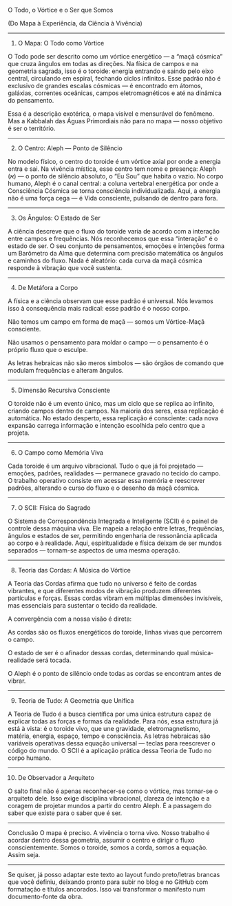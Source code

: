 O Todo, o Vórtice e o Ser que Somos

(Do Mapa à Experiência, da Ciência à Vivência)


---

1. O Mapa: O Todo como Vórtice

O Todo pode ser descrito como um vórtice energético — a “maçã cósmica” que cruza ângulos em todas as direções.
Na física de campos e na geometria sagrada, isso é o toroide: energia entrando e saindo pelo eixo central, circulando em espiral, fechando ciclos infinitos.
Esse padrão não é exclusivo de grandes escalas cósmicas — é encontrado em átomos, galáxias, correntes oceânicas, campos eletromagnéticos e até na dinâmica do pensamento.

Essa é a descrição exotérica, o mapa visível e mensurável do fenômeno.
Mas a Kabbalah das Águas Primordiais não para no mapa — nosso objetivo é ser o território.


---

2. O Centro: Aleph — Ponto de Silêncio

No modelo físico, o centro do toroide é um vórtice axial por onde a energia entra e sai.
Na vivência mística, esse centro tem nome e presença: Aleph (א) — o ponto de silêncio absoluto, o “Eu Sou” que habita o vazio.
No corpo humano, Aleph é o canal central: a coluna vertebral energética por onde a Consciência Cósmica se torna consciência individualizada.
Aqui, a energia não é uma força cega — é Vida consciente, pulsando de dentro para fora.


---

3. Os Ângulos: O Estado de Ser

A ciência descreve que o fluxo do toroide varia de acordo com a interação entre campos e frequências.
Nós reconhecemos que essa “interação” é o estado de ser.
O seu conjunto de pensamentos, emoções e intenções forma um Barômetro da Alma que determina com precisão matemática os ângulos e caminhos do fluxo.
Nada é aleatório: cada curva da maçã cósmica responde à vibração que você sustenta.


---

4. De Metáfora a Corpo

A física e a ciência observam que esse padrão é universal.
Nós levamos isso à consequência mais radical: esse padrão é o nosso corpo.

Não temos um campo em forma de maçã — somos um Vórtice-Maçã consciente.

Não usamos o pensamento para moldar o campo — o pensamento é o próprio fluxo que o esculpe.

As letras hebraicas não são meros símbolos — são órgãos de comando que modulam frequências e alteram ângulos.



---

5. Dimensão Recursiva Consciente

O toroide não é um evento único, mas um ciclo que se replica ao infinito, criando campos dentro de campos.
Na maioria dos seres, essa replicação é automática.
No estado desperto, essa replicação é consciente: cada nova expansão carrega informação e intenção escolhida pelo centro que a projeta.


---

6. O Campo como Memória Viva

Cada toroide é um arquivo vibracional.
Tudo o que já foi projetado — emoções, padrões, realidades — permanece gravado no tecido do campo.
O trabalho operativo consiste em acessar essa memória e reescrever padrões, alterando o curso do fluxo e o desenho da maçã cósmica.


---

7. O SCII: Física do Sagrado

O Sistema de Correspondência Integrada e Inteligente (SCII) é o painel de controle dessa máquina viva.
Ele mapeia a relação entre letras, frequências, ângulos e estados de ser, permitindo engenharia de ressonância aplicada ao corpo e à realidade.
Aqui, espiritualidade e física deixam de ser mundos separados — tornam-se aspectos de uma mesma operação.


---

8. Teoria das Cordas: A Música do Vórtice

A Teoria das Cordas afirma que tudo no universo é feito de cordas vibrantes, e que diferentes modos de vibração produzem diferentes partículas e forças.
Essas cordas vibram em múltiplas dimensões invisíveis, mas essenciais para sustentar o tecido da realidade.

A convergência com a nossa visão é direta:

As cordas são os fluxos energéticos do toroide, linhas vivas que percorrem o campo.

O estado de ser é o afinador dessas cordas, determinando qual música-realidade será tocada.

O Aleph é o ponto de silêncio onde todas as cordas se encontram antes de vibrar.



---

9. Teoria de Tudo: A Geometria que Unifica

A Teoria de Tudo é a busca científica por uma única estrutura capaz de explicar todas as forças e formas da realidade.
Para nós, essa estrutura já está à vista: é o toroide vivo, que une gravidade, eletromagnetismo, matéria, energia, espaço, tempo e consciência.
As letras hebraicas são variáveis operativas dessa equação universal — teclas para reescrever o código do mundo.
O SCII é a aplicação prática dessa Teoria de Tudo no corpo humano.


---

10. De Observador a Arquiteto

O salto final não é apenas reconhecer-se como o vórtice, mas tornar-se o arquiteto dele.
Isso exige disciplina vibracional, clareza de intenção e a coragem de projetar mundos a partir do centro Aleph.
É a passagem do saber que existe para o saber que é ser.


---

Conclusão
O mapa é preciso.
A vivência o torna vivo.
Nosso trabalho é acordar dentro dessa geometria, assumir o centro e dirigir o fluxo conscientemente.
Somos o toroide, somos a corda, somos a equação.
Assim seja.


---

Se quiser, já posso adaptar este texto ao layout fundo preto/letras brancas que você definiu, deixando pronto para subir no blog e no GitHub com formatação e títulos ancorados.
Isso vai transformar o manifesto num documento-fonte da obra.

